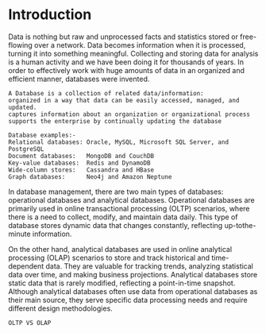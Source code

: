 # Introduction
Data is nothing but raw and unprocessed facts and statistics stored or free-flowing over a network. Data
becomes information when it is processed, turning it into something meaningful. Collecting and storing data for analysis is a
human activity and we have been doing it for thousands of years. In order to effectively work with huge amounts of data in an
organized and efficient manner, databases were invented.
```
A Database is a collection of related data/information:
organized in a way that data can be easily accessed, managed, and updated.
captures information about an organization or organizational process
supports the enterprise by continually updating the database

Database examples:-
Relational databases: Oracle, MySQL, Microsoft SQL Server, and PostgreSQL
Document databases:   MongoDB and CouchDB
Key-value databases:  Redis and DynamoDB
Wide-column stores:   Cassandra and HBase
Graph databases:      Neo4j and Amazon Neptune
```
In database management, there are two main types of databases: operational databases and analytical databases.
Operational databases are primarily used in online transactional processing (OLTP) scenarios, where there is a need to
collect, modify, and maintain data daily. This type of database stores dynamic data that changes constantly, reflecting up-tothe-
minute information.

On the other hand, analytical databases are used in online analytical processing (OLAP) scenarios to store and track
historical and time-dependent data. They are valuable for tracking trends, analyzing statistical data over time, and making
business projections. Analytical databases store static data that is rarely modified, reflecting a point-in-time snapshot.
Although analytical databases often use data from operational databases as their main source, they serve specific data
processing needs and require different design methodologies.

```
OLTP VS OLAP
```


